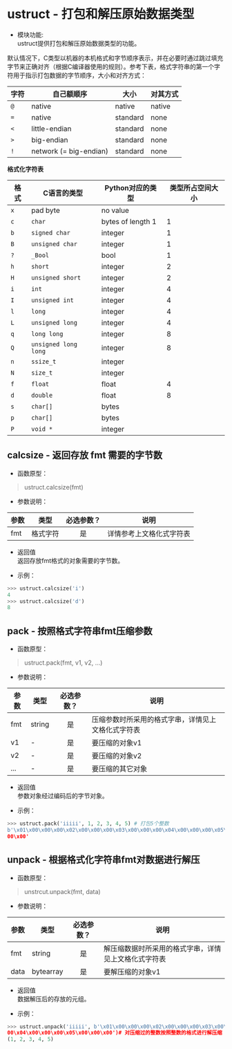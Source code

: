 # ustruct - 打包和解压原始数据类型

* 模块功能:  
ustruct提供打包和解压原始数据类型的功能。

默认情况下，C类型以机器的本机格式和字节顺序表示，并在必要时通过跳过填充字节来正确对齐（根据C编译器使用的规则）。参考下表，格式字符串的第一个字符用于指示打包数据的字节顺序，大小和对齐方式：

| 字符 | 自己额顺序             | 大小     | 对其方式 |
| --------- | ---------------------- | -------- | --------- |
| `@`       | native                 | native   | native    |
| `=`       | native                 | standard | none      |
| `<`       | little-endian          | standard | none      |
| `>`       | big-endian             | standard | none      |
| `!`       | network (= big-endian) | standard | none      |

**格式化字符表**

| 格式  | C语言的类型            | Python对应的类型    | 类型所占空间大小 |
| ---- | -------------------- | ----------------- | ------------- |
| `x`    | pad byte             | no value          |               |
| `c`    | `char`               | bytes of length 1 | 1             |
| `b`    | `signed char`        | integer           | 1             |
| `B`    | `unsigned char`      | integer           | 1             |
| `?`    | `_Bool`              | bool              | 1             |
| `h`    | `short`              | integer           | 2             |
| `H`    | `unsigned short`     | integer           | 2             |
| `i`    | `int`                | integer           | 4             |
| `I`    | `unsigned int`       | integer           | 4             |
| `l`    | `long`               | integer           | 4             |
| `L`    | `unsigned long`      | integer           | 4             |
| `q`    | `long long`          | integer           | 8             |
| `Q`    | `unsigned long long` | integer           | 8             |
| `n`    | `ssize_t`            | integer           |               |
| `N`    | `size_t`             | integer           |               |
| `f`    | `float`              | float             | 4             |
| `d`    | `double`             | float             | 8             |
| `s`    | `char[]`             | bytes             |               |
| `p`    | `char[]`             | bytes             |               |
| `P`    | `void *`             | integer           |               |


## calcsize - 返回存放 fmt 需要的字节数

* 函数原型：
> ustruct.calcsize(fmt)

* 参数说明：

|参数|类型|必选参数？|说明|
|-----|----|:---:|----|
|fmt|格式字符|是| 详情参考上文格化式字符表 |

* 返回值  
返回存放fmt格式的对象需要的字节数。

* 示例：

```python
>>> ustruct.calcsize('i')
4
>>> ustruct.calcsize('d')
8
```

## pack - 按照格式字符串fmt压缩参数

* 函数原型：
> ustruct.pack(fmt, v1, v2, ...)

* 参数说明：

|参数|类型|必选参数？|说明|
|-----|----|:---:|----|
|fmt|string|是| 压缩参数时所采用的格式字串，详情见上文格化式字符表 |
|v1|-|是| 要压缩的对象v1 |
|v2|-|是| 要压缩的对象v2 |
|...|-|是| 要压缩的其它对象 |

* 返回值  
参数对象经过编码后的字节对象。

* 示例：
```python
>>> ustruct.pack('iiiii', 1, 2, 3, 4, 5) # 打包5个整数
b'\x01\x00\x00\x00\x02\x00\x00\x00\x03\x00\x00\x00\x04\x00\x00\x00\x05\x00\x
00\x00'
```
## unpack - 根据格式化字符串fmt对数据进行解压

* 函数原型：
> unstrcut.unpack(fmt, data)

* 参数说明：

|参数|类型|必选参数？|说明|
|-----|----|:---:|----|
|fmt|string|是| 解压缩数据时所采用的格式字串，详情见上文格化式字符表 |
|data|bytearray|是| 要解压缩的对象v1 |

* 返回值  
数据解压后的存放的元组。

* 示例：

```python
>>> ustruct.unpack('iiiii', b'\x01\x00\x00\x00\x02\x00\x00\x00\x03\x00\x00\x
00\x04\x00\x00\x00\x05\x00\x00\x00')# 对压缩过的整数按照整数的格式进行解压缩
(1, 2, 3, 4, 5)
```
